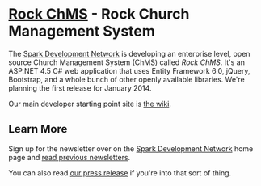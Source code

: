 [Rock ChMS](http://rockchms.org/) - Rock Church Management System
=================================================================
The [Spark Development Network](http://www.sparkdevelopmentnetwork.com/) is developing an enterprise level,
open source Church Management System (ChMS) called *Rock ChMS*.  It's an ASP.NET 4.5 C# web application that
uses Entity Framework 6.0, jQuery, Bootstrap, and a whole bunch of other openly available libraries.  We're
planning the first release for January 2014.

Our main developer starting point site is [the wiki](https://github.com/SparkDevNetwork/Rock-ChMS/wiki).

## Learn More

Sign up for the newsletter over on the [Spark Development Network](http://www.sparkdevelopmentnetwork.com/)
home page and [read previous newsletters](http://sparkdevnetwork.github.com/Rock-ChMS/newsletter/index.html).

You can also read [our press release](http://www.sparkdevelopmentnetwork.com/files/SparkAnnouncement.pdf) if you're into that sort of thing.
